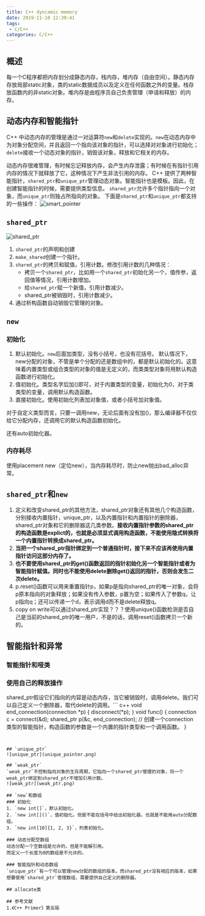 ```yaml
---
title: C++ dyncamic memory
date: 2019-11-10 12:39:41
tags:
 - C/C++
categories: C/C++
---
```


## 概述
每一个C程序都把内存划分成静态内存，栈内存，堆内存（自由空间）。静态内存存放局部static对象，类的static数据成员以及定义在任何函数之外的变量。栈存放函数内的非static对象。堆内存是由程序员自己负责管理（申请和释放）的内存。

## 动态内存和智能指针
C++ 中动态内存的管理是通过一对运算符`new`和`delete`实现的。`new`在动态内存中为对象分配空间，并且返回一个指向该对象的指针，可以选择对对象进行初始化；`delete`接收一个动态对象的指针，销毁该对象，释放和它相关的内存。

动态内存很难管理，有时候忘记释放内存，会产生内存泄露；有时候在有指针引用内存的情况下就释放了它，这种情况下产生非法引用的内存。
C++ 提供了两种智能指针，`shared_ptr`和`unique_ptr`管理动态对象。智能指针也是模板。因此，在创建智能指针的时候，需要提供类型信息。
`shared_ptr`允许多个指针指向一个对象，而`unique_ptr`则独占所指向的对象。
下面是`shared_ptr`和`unique_ptr`都支持的一些操作：
![smart_pointer](smart_pointer.png)

## `shared_ptr`
![shared_ptr](shared_pointer.png)

1. `shared_ptr`的声明和创建
2. `make_shared`创建一个指针。
3. `shared_ptr`的拷贝和赋值，引用计数。修改引用计数的几种情况：
    - 拷贝一个`shared_ptr`，比如用一个`shared_ptr`初始化另一个，值传参，返回值等情况，引用计数增加。
    - 给`shared_ptr`赋一个新值，引用计数减少。
    - shared_ptr被销毁时，引用计数减少。
4. 通过析构函数自动销毁它管理的对象。

## `new`
### 初始化
1. 默认初始化。`new`后面加类型，没有小括号，也没有花括号。
默认情况下，new分配的对象，不管是单个分配的还是数组中的，都是默认初始化的。这意味着内置类型或组合类型的对象的值是无定义的，而类类型对象将用默认构造函数进行初始化。
2. 值初始化。类型名字后加()即可，对于内置类型的变量，初始化为0，对于类类型的变量，调用默认构造函数。
3. 直接初始化。使用初始化列表加对象值，或者小括号加对象值。

对于自定义类型而言，只要一调用new，无论后面有没有加()，那么编译器不仅仅给它分配内存，还调用它的默认构造函数初始化。

还有auto初始化器。

### 内存耗尽
使用placement new（定位new），当内存耗尽时，防止new抛出bad_alloc异常。

## `shared_ptr`和`new`
1. 定义和改变shared_ptr的其他方法，shared_ptr对象还有其他几个构造函数，分别接收内置指针，unique_ptr，以及内置指针和内置指针的删除器，shared_ptr对象和它的删除器这几类参数。**接收内置指针参数的shared_ptr的构造函数是explict的，也就是必须显式调用构造函数，不能使用隐式转换将一个内置指针转换成shared_ptr。**
2. **当把一个shared_ptr指针绑定到一个普通指针时，接下来不应该再使用内置指针访问这部分内存了。**
3. **也不要使用shared_ptr的get()函数返回的指针初始化另一个智能指针或者为智能指针赋值。同时也不能使用delete删除get()返回的指针，否则会发生二次delete。**
4. p.reset()函数可以用来重置指针p，如果p是指向shared_ptr的唯一对象，会将p原本指向的对象释放；如果没有传入参数，p置为空；如果传入了参数q，让p指向q；还可以传递一个d，表示调用d而不是delete释放q。
5. copy on write可以通过shared_ptr实现？？？使用unique()函数检测是否自己是当前的shared_ptr的唯一用户，不是的话，调用reset()函数拷贝一个新的。


## 智能指针和异常
### 智能指针和哑类

### 使用自己的释放操作
shared_ptr假设它们指向的内容是动态内存，当它被销毁时，调用delete。我们可以自己定义一个删除器，取代delete的调用。``` c++
void end_connection(connection *p)
{
    disconnect(*p);
}
void func()
{
    connection c = connect(&d);
    shared_ptr<connection> p(&c, end_connection);
    // 创建一个connection类型的智能指针，构造函数的参数是一个内置的指针类型和一个调用函数。
}
```


## `unique_ptr`
![unique_ptr](unique_pointer.png)

## `weak_ptr`
`weak_ptr`不控制指向对象的生存周期，它指向一个shared_ptr管理的对象，将一个weak_ptr绑定到shared_ptr不增加引用计数。
![weak_ptr](weak_ptr.png)

## `new`和数组
### 初始化
1. `new int[]`，默认初始化。
2. `new int[]()`，值初始化。但是不能在括号中给出初始化器，也就是不能用auto分配数组。
3. `new int[10]{1, 2, 3}`，列表初始化。

### 动态分配空数组
动态分配一个空数组是允许的，但是不能解引用。
而定义一个长度为0的数组是不允许的。

### 智能指针和动态数组
`unique_ptr`有一个可以管理new分配的数组的版本。而shared_ptr没有相应的版本，如果想要使用`shared_ptr`管理数组，需要提供自己定义的删除器。

## allocate类

## 参考文献
1.《C++ Primer》第五版
